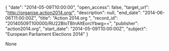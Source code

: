 {
  "date": "2014-05-09T10:00:00", 
  "open_access": false, 
  "target_url": "http://organise.action2014.org/", 
  "description": null, 
  "end_date": "2014-06-06T11:00:00Z", 
  "title": "Action 2014.org ", 
  "record_id": "20140509T100000/RU22BIoTBInAItEorcYbwg==", 
  "publisher": "action2014.org", 
  "start_date": "2014-05-09T10:00:00Z", 
  "subject": "European Parliament Elections 2014"
}

None